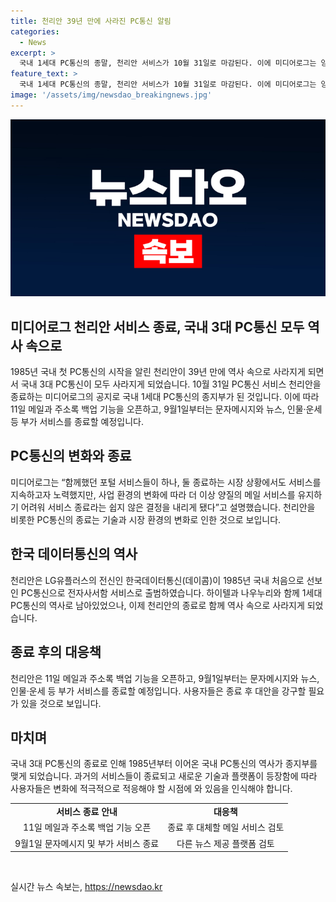 ```yaml
---
title: 천리안 39년 만에 사라진 PC통신 알림
categories:
  - News
excerpt: >
  국내 1세대 PC통신의 종말, 천리안 서비스가 10월 31일로 마감된다. 이에 미디어로그는 양질의 메일 서비스 유지가 어려워진 상황에서의 결정으로 설명했다. 사용자들은 11월 1일부터 백업과 메일 자동전달 신청을 할 수 있을 것으로 예상되며, 9월 1일부터는 부가 서비스도 종료된다. 국내 3대 PC통신의 종료로 이제는 역사 속으로 사라진다.
feature_text: >
  국내 1세대 PC통신의 종말, 천리안 서비스가 10월 31일로 마감된다. 이에 미디어로그는 양질의 메일 서비스 유지가 어려워진 상황에서의 결정으로 설명했다. 사용자들은 11월 1일부터 백업과 메일 자동전달 신청을 할 수 있을 것으로 예상되며, 9월 1일부터는 부가 서비스도 종료된다. 국내 3대 PC통신의 종료로 이제는 역사 속으로 사라진다.
image: '/assets/img/newsdao_breakingnews.jpg'
---
```


<p><img src="/assets/img/newsdao_breakingnews.jpg" alt="pcversion 속보" /></p>

<h2 data-ke-size="size26">미디어로그 천리안 서비스 종료, 국내 3대 PC통신 모두 역사 속으로</h2>

<p data-ke-size="size16">1985년 국내 첫 PC통신의 시작을 알린 천리안이 39년 만에 역사 속으로 사라지게 되면서 국내 3대 PC통신이 모두 사라지게 되었습니다. 10월 31일 PC통신 서비스 천리안을 종료하는 미디어로그의 공지로 국내 1세대 PC통신의 종지부가 된 것입니다. 이에 따라 11일 메일과 주소록 백업 기능을 오픈하고, 9월1일부터는 문자메시지와 뉴스, 인물·운세 등 부가 서비스를 종료할 예정입니다.</p>

<h2 data-ke-size="size26">PC통신의 변화와 종료</h2>

<p data-ke-size="size16">미디어로그는 “함께했던 포털 서비스들이 하나, 둘 종료하는 시장 상황에서도 서비스를 지속하고자 노력했지만, 사업 환경의 변화에 따라 더 이상 양질의 메일 서비스를 유지하기 어려워 서비스 종료라는 쉽지 않은 결정을 내리게 됐다”고 설명했습니다. 천리안을 비롯한 PC통신의 종료는 기술과 시장 환경의 변화로 인한 것으로 보입니다.</p>

<h2 data-ke-size="size26">한국 데이터통신의 역사</h2>

<p data-ke-size="size16">천리안은 LG유플러스의 전신인 한국데이터통신(데이콤)이 1985년 국내 처음으로 선보인 PC통신으로 전자사서함 서비스로 출범하였습니다. 하이텔과 나우누리와 함께 1세대 PC통신의 역사로 남아있었으나, 이제 천리안의 종료로 함께 역사 속으로 사라지게 되었습니다.</p>

<h2 data-ke-size="size26">종료 후의 대응책</h2>

<p data-ke-size="size16">천리안은 11일 메일과 주소록 백업 기능을 오픈하고, 9월1일부터는 문자메시지와 뉴스, 인물·운세 등 부가 서비스를 종료할 예정입니다. 사용자들은 종료 후 대안을 강구할 필요가 있을 것으로 보입니다.</p>

<h2 data-ke-size="size26">마치며</h2>

<p data-ke-size="size16">국내 3대 PC통신의 종료로 인해 1985년부터 이어온 국내 PC통신의 역사가 종지부를 맺게 되었습니다. 과거의 서비스들이 종료되고 새로운 기술과 플랫폼이 등장함에 따라 사용자들은 변화에 적극적으로 적응해야 할 시점에 와 있음을 인식해야 합니다.</p>

<table style="width: 709px;">
<tbody>
<tr>
<td style="text-align: center; height: 17px;"><strong>서비스 종료 안내</strong></td>
<td style="text-align: center; height: 17px;"><strong>대응책</strong></td>
</tr>
<tr>
<td style="text-align: center; height: 17px;">11일 메일과 주소록 백업 기능 오픈</td>
<td style="text-align: center; height: 17px;">종료 후 대체할 메일 서비스 검토</td>
</tr>
<tr>
<td style="text-align: center; height: 17px;">9월1일 문자메시지 및 부가 서비스 종료</td>
<td style="text-align: center; height: 17px;">다른 뉴스 제공 플랫폼 검토</td>
</tr>
</tbody>
</table>

<p data-ke-size="size16">&nbsp;</p>
실시간 뉴스 속보는, <a href="https://newsdao.kr" rel="dofollow">https://newsdao.kr</a>


